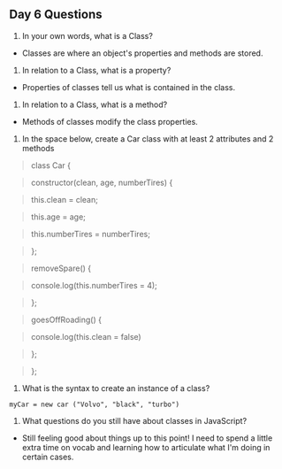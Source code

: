 ## Day 6 Questions

1. In your own words, what is a Class?

+ Classes are where an object's properties and methods are stored.

1. In relation to a Class, what is a property?

+ Properties of classes tell us what is contained in the class.

1. In relation to a Class, what is a method?

+ Methods of classes modify the class properties.

1. In the space below, create a Car class with at least 2 attributes and 2 methods


>   class Car {

>  constructor(clean, age, numberTires) {
  
>    this.clean = clean;
    
>    this.age = age;
    
>    this.numberTires = numberTires;
    
>  };


>  removeSpare() {
  
>    console.log(this.numberTires = 4);
    

>  };
  
>  goesOffRoading() { 
  
>    console.log(this.clean = false)


>  };
  

> };


1. What is the syntax to create an instance of a class?

``myCar = new car ("Volvo", "black", "turbo")``

1. What questions do you still have about classes in JavaScript?

+ Still feeling good about things up to this point! I need to spend a little extra time on vocab and learning how to articulate what I'm doing in certain cases.

